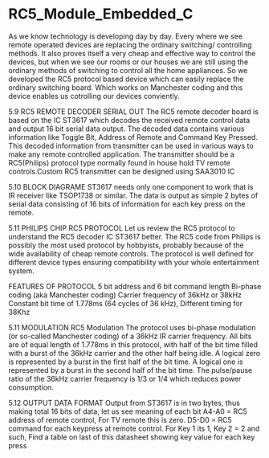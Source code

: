 # RC5_Module_Embedded_C

As we know technology is developing day by day.
Every where we see remote  operated devices are replacing the ordinary switching/ controlling methods.
It also proves itself  a very cheap and effective way to control the devices, but when we see our rooms or our houses  we are still using the ordinary methods of switching to control all the home appliances.
So we developed the RC5 protocol based device which can easily replace the ordinary switching board. 
Which works on Manchester coding and this device enables us cotrolling our devices conviently.

5.9 RC5 REMOTE DECODER SERIAL OUT
The RC5 remote decoder board is based on the IC ST3617 which decodes the received
remote control data and output 16 bit serial data output. The decoded data contains
various information like Toggle Bit, Address of Remote and Command Key Pressed. This decoded information from transmitter can be used in various ways to make any remote controlled application. The transmitter should be a RC5(Philips) protocol type normally found in house hold TV remote controls.Custom RC5 transmitter can be designed using SAA3010 IC
 
 
5.10 BLOCK DIAGRAME
ST3617 needs only one component to work that is IR receiver like TSOP1738 or similar. The data is output as simple 2 bytes of serial data consisting of 16 bits of information for each key press on the remote.

 
5.11 PHILIPS CHIP RC5 PROTOCOL
Let us review the RC5 protocol to understand the RC5 decoder IC ST3617 better. The RC5 code from Philips is possibly the most used protocol by hobbyists, probably because of the wide availability of cheap remote controls. The protocol is well defined for different device types ensuring compatibility with your whole entertainment system.

FEATURES OF PROTOCOL
5 bit address and 6 bit command length
 Bi-phase coding (aka Manchester coding)
Carrier frequency of 36kHz or 38kHz
Constant bit time of 1.778ms (64 cycles of 36 kHz), Different timing for 38Khz

5.11 MODULATION
RC5 Modulation The protocol uses bi-phase modulation (or so-called Manchester coding) of a 36kHz IR carrier frequency. All bits are of equal length of 1.778ms in this protocol, with half of the bit time filled with a burst of the 36kHz carrier and the other half being idle. A logical zero is represented by a burst in the first half of the bit time. A logical one is represented by a burst in the second half of the bit time. The pulse/pause ratio of the 36kHz carrier frequency is 1/3 or 1/4 which reduces power consumption.
 
5.12 OUTPUT DATA FORMAT
Output from ST3617 is in two bytes, thus making total 16 bits of data, let us see meaning of each bit  A4-A0 = RC5 address of remote control, For TV remote this is zero. D5-D0 = RC5 command for each keypress at remote control. For Key 1 its 1, Key 2 = 2 and such, Find a table on last of this datasheet showing key value for each key press
